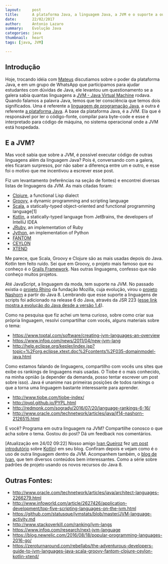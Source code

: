```yaml
---
layout:     post
title:      A plataforma Java, a linguagem Java, a JVM e o suporte a outras linguagens
date:       22/02/2017
author:     Antonio Lazaro
summary:    Evolução Java
categories: java
thumbnail:  heart
tags: [java, JVM]

---
```


## Introdução

Hoje, trocando idéia com [Mateus](https://twitter.com/mmalaquias1) discutiamos sobre o poder da plataforma Java, e em um grupo de WhatsApp que participamos para ajudar estudantes com dúvidas de Java, ele levantou um questionamento se a galera sabia quantas linguagens a [JVM - Java Virtual Machine](https://docs.oracle.com/javase/specs/jvms/se7/html/jvms-1.html#jvms-1.2) rodava. Quando falamos a palavra Java, temos que ter consciência que temos dois significados. Uma é referente a [linguagem de programação Java](http://docs.oracle.com/javase/tutorial/java/), a outra é referente [a plataforma Java](http://www.oracle.com/technetwork/java/javase/overview/index.html). A base da plataforma Java, é a JVM. Ela que é responsável por ler o código-fonte, compilar para byte-code e esse é interpretado para código de máquina, no sistema operacional onde a JVM está hospedada.

## E a JVM?
Mas você sabia que sobre a JVM, é possível executar código de outras linguagens além da linguagem Java? Pois é, conversando com a galera, eles ficaram surpresos, por não saber a diferença entre um e outro, e esse foi o motivo que me incentivou a escrever esse post.

Fiz um levantamento (referências na seção de fontes) e encontrei diversas listas de linguagens da JVM.
As mais citadas foram:

- [Clojure](https://clojure.org/), a functional Lisp dialect
- [Groovy](http://www.groovy-lang.org/), a dynamic programming and scripting language
- [Scala](https://www.scala-lang.org/), a statically-typed object-oriented and functional programming language[1]
- [Kotlin](https://kotlinlang.org/), a statically-typed language from JetBrains, the developers of IntelliJ IDEA
- [JRuby](http://jruby.org/), an implementation of Ruby
- [Jython](http://www.jython.org/), an implementation of Python
- [FANTOM](http://fantom.org/)
- [CEYLON](https://ceylon-lang.org/)
- [XTEND](http://www.eclipse.org/xtend/) 

Me parece, que Scala, Groovy e Clojure são as mais usadas depois do Java. Kotlin tem feito ruído. Sei que em Groovy, o projeto mais famoso que eu conheço é o [Grails Framework](https://grails.org/). Nas outras linguagens, confesso que não conheço muitos projetos. 

Até JavaScript, a linguagem da moda, tem suporte na JVM. No passado existia o [projeto Rhino](https://github.com/mozilla/rhino) da fundação Mozilla, cuja evolução, virou o [projeto Nashorn](http://www.oracle.com/technetwork/articles/java/jf14-nashorn-2126515.html) a partir do Java 8. Lembrando que esse suporte a linguagens de scripts foi adicionado na release 6 do Java, através da JSR 223 ([esse link mostra a evolução do Java desde a versão 1.4](https://antoniolazaro.github.io/java/2017/01/03/evolucao-java/)).

Como na pesquisa que fiz achei um tema curioso, sobre como criar sua própria linguagem, resolvi compartilhar com vocês, alguns materiais sobre o tema:
- https://www.toptal.com/software/creating-jvm-languages-an-overview
- https://www.infoq.com/news/2011/04/new-jvm-lang
- http://help.eclipse.org/kepler/index.jsp?topic=%2Forg.eclipse.xtext.doc%2Fcontents%2F035-domainmodel-java.html

Como estamos falando de linguagens, compartilho com vocês uns sites que exibe os rankings de linguagens mais usadas. O Tiobe é o mais conhecido, na minha opnião (a depender da demanda, posso tentar escrever um post sobre isso). Java é unanime nas primeiras posições de todos rankings o que a torna uma linguagem bastante interessante para aprender.

- http://www.tiobe.com/tiobe-index/
- http://pypl.github.io/PYPL.html
- http://redmonk.com/sogrady/2016/07/20/language-rankings-6-16/
- http://www.oracle.com/technetwork/articles/java/jf14-nashorn-2126515.html

E você? Programa em outra linguagem na JVM? Compartilhe conosco o que acha sobre o tema. Gostou do post? Dá um feedback nos comentários.

[Atualização em 24/02 09:22] Nosso amigo [Ivan Queiroz](https://twitter.com/ivanqueiroz) fez [um post introdutório](http://blog.ivanqueiroz.com/2017/01/linguagens-jvm-kotlin.html) sobre [Kotlin](https://kotlinlang.org/)) em seu blog. Confiram depois e vejam como é o uso de outra linguagem dentro da JVM. Acompanhem também, o [blog de Ivan](http://blog.ivanqueiroz.com/), que tem diversos conteúdos bem interessantes. Como a série sobre padrões de projeto usando os novos recursos do Java 8.

## Outras Fontes:
- http://www.oracle.com/technetwork/articles/java/architect-languages-2266279.html
- http://www.infoworld.com/article/2627426/application-development/top-five-scripting-languages-on-the-jvm.html
- https://github.com/statusque/jvmstats/blob/master/JVM-language-activity.md
- http://www.stackoverkill.com/ranking/jvm-langs
- https://www.infoq.com/research/next-jvm-language
- https://blog.newrelic.com/2016/08/18/popular-programming-languages-2016-go/
- https://zeroturnaround.com/rebellabs/the-adventurous-developers-guide-to-jvm-languages-java-scala-groovy-fantom-clojure-ceylon-kotlin-xtend/
